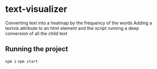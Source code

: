 # text-visualizer
Converting text into a heatmap by the frequency of the words
Adding a textvis attribute to an html element and the script running a deep conversion of all the child text

## Running the project
`npm i`
`npm start`
